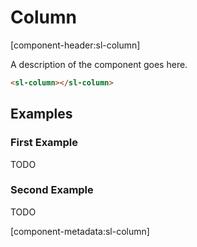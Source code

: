 # Column

[component-header:sl-column]

A description of the component goes here.

```html preview
<sl-column></sl-column>
```

## Examples

### First Example

TODO

### Second Example

TODO

[component-metadata:sl-column]
